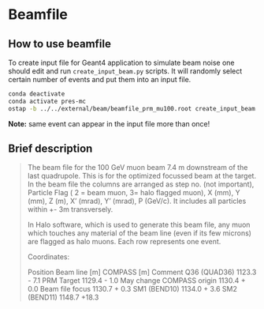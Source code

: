 # Beamfile

## How to use beamfile

To create input file for Geant4 application to simulate beam noise 
one should edit and run `create_input_beam.py` scripts. It will
randomly select certain number of events and put them into an input file.

```bash
conda deactivate
conda activate pres-mc
ostap -b ../../external/beam/beamfile_prm_mu100.root create_input_beam.py
```
**Note:** same event can appear in the input file more than once!

## Brief description

> The beam file for the 100 GeV muon beam 7.4 m downstream of the last quadrupole.
> This is for the optimized focussed beam at the target. In the beam file the
> columns are arranged as step no. (not important), Particle Flag ( 2 = beam muon,
> 3= halo flagged muon), X (mm), Y (mm), Z (m), X’ (mrad), Y’ (mrad), P (GeV/c).
> It includes all particles within +- 3m transversely.
> 
> In Halo software, which is used to generate this beam file, any muon which
> touches any material of the beam line  (even if its few microns) are flagged as
> halo muons. Each row represents one event.
> 
> Coordinates:
> 
> Position	Beam line [m]	COMPASS [m]	Comment
>  Q36 (QUAD36)	1123.3		- 7.1
>  PRM Target	1129.4		- 1.0		May change
>  COMPASS origin	1130.4		+ 0.0
>  Beam file focus	1130.7		+ 0.3
>  SM1 (BEND10)	1134.0		+ 3.6
>  SM2 (BEND11)	1148.7		+18.3
